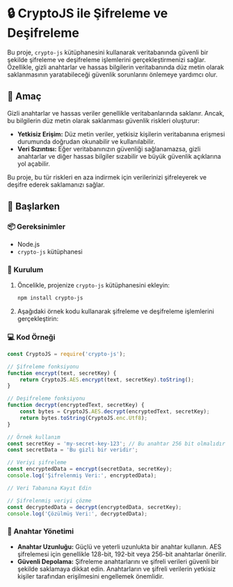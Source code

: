 # 🔒 CryptoJS ile Şifreleme ve Deşifreleme

Bu proje, `crypto-js` kütüphanesini kullanarak veritabanında güvenli bir şekilde şifreleme ve deşifreleme işlemlerini gerçekleştirmenizi sağlar. Özellikle, gizli anahtarlar ve hassas bilgilerin veritabanında düz metin olarak saklanmasının yaratabileceği güvenlik sorunlarını önlemeye yardımcı olur.

## 🎯 Amaç

Gizli anahtarlar ve hassas veriler genellikle veritabanlarında saklanır. Ancak, bu bilgilerin düz metin olarak saklanması güvenlik riskleri oluşturur:

- **Yetkisiz Erişim:** Düz metin veriler, yetkisiz kişilerin veritabanına erişmesi durumunda doğrudan okunabilir ve kullanılabilir.
- **Veri Sızıntısı:** Eğer veritabanınızın güvenliği sağlanamazsa, gizli anahtarlar ve diğer hassas bilgiler sızabilir ve büyük güvenlik açıklarına yol açabilir.

Bu proje, bu tür riskleri en aza indirmek için verilerinizi şifreleyerek ve deşifre ederek saklamanızı sağlar.

## 🚀 Başlarken

### 📦 Gereksinimler

- Node.js
- `crypto-js` kütüphanesi

### 🔧 Kurulum

1. Öncelikle, projenize `crypto-js` kütüphanesini ekleyin:

   ```bash
   npm install crypto-js
   ```

2. Aşağıdaki örnek kodu kullanarak şifreleme ve deşifreleme işlemlerini gerçekleştirin:

### 💻 Kod Örneği

```javascript
const CryptoJS = require('crypto-js');

// Şifreleme fonksiyonu
function encrypt(text, secretKey) {
    return CryptoJS.AES.encrypt(text, secretKey).toString();
}

// Deşifreleme fonksiyonu
function decrypt(encryptedText, secretKey) {
    const bytes = CryptoJS.AES.decrypt(encryptedText, secretKey);
    return bytes.toString(CryptoJS.enc.Utf8);
}

// Örnek kullanım
const secretKey = 'my-secret-key-123'; // Bu anahtar 256 bit olmalıdır
const secretData = 'Bu gizli bir veridir';

// Veriyi şifreleme
const encryptedData = encrypt(secretData, secretKey);
console.log('Şifrelenmiş Veri:', encryptedData);

// Veri Tabanına Kayıt Edin

// Şifrelenmiş veriyi çözme
const decryptedData = decrypt(encryptedData, secretKey);
console.log('Çözülmüş Veri:', decryptedData);
```

### 🔑 Anahtar Yönetimi

- **Anahtar Uzunluğu:** Güçlü ve yeterli uzunlukta bir anahtar kullanın. AES şifrelemesi için genellikle 128-bit, 192-bit veya 256-bit anahtarlar önerilir.
- **Güvenli Depolama:** Şifreleme anahtarlarını ve şifreli verileri güvenli bir şekilde saklamaya dikkat edin. Anahtarların ve şifreli verilerin yetkisiz kişiler tarafından erişilmesini engellemek önemlidir.
